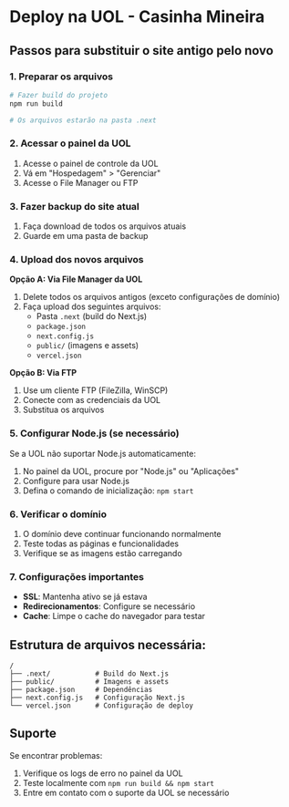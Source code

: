 # Deploy na UOL - Casinha Mineira

## Passos para substituir o site antigo pelo novo

### 1. Preparar os arquivos
```bash
# Fazer build do projeto
npm run build

# Os arquivos estarão na pasta .next
```

### 2. Acessar o painel da UOL
1. Acesse o painel de controle da UOL
2. Vá em "Hospedagem" > "Gerenciar"
3. Acesse o File Manager ou FTP

### 3. Fazer backup do site atual
1. Faça download de todos os arquivos atuais
2. Guarde em uma pasta de backup

### 4. Upload dos novos arquivos
**Opção A: Via File Manager da UOL**
1. Delete todos os arquivos antigos (exceto configurações de domínio)
2. Faça upload dos seguintes arquivos:
   - Pasta `.next` (build do Next.js)
   - `package.json`
   - `next.config.js`
   - `public/` (imagens e assets)
   - `vercel.json`

**Opção B: Via FTP**
1. Use um cliente FTP (FileZilla, WinSCP)
2. Conecte com as credenciais da UOL
3. Substitua os arquivos

### 5. Configurar Node.js (se necessário)
Se a UOL não suportar Node.js automaticamente:
1. No painel da UOL, procure por "Node.js" ou "Aplicações"
2. Configure para usar Node.js
3. Defina o comando de inicialização: `npm start`

### 6. Verificar o domínio
1. O domínio deve continuar funcionando normalmente
2. Teste todas as páginas e funcionalidades
3. Verifique se as imagens estão carregando

### 7. Configurações importantes
- **SSL**: Mantenha ativo se já estava
- **Redirecionamentos**: Configure se necessário
- **Cache**: Limpe o cache do navegador para testar

## Estrutura de arquivos necessária:
```
/
├── .next/           # Build do Next.js
├── public/          # Imagens e assets
├── package.json     # Dependências
├── next.config.js   # Configuração Next.js
└── vercel.json      # Configuração de deploy
```

## Suporte
Se encontrar problemas:
1. Verifique os logs de erro no painel da UOL
2. Teste localmente com `npm run build && npm start`
3. Entre em contato com o suporte da UOL se necessário 